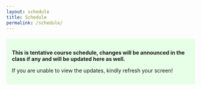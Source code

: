 ```yaml
---
layout: schedule
title: Schedule
permalink: /schedule/
---
```


<div style="background-color: #e6ffe6; padding: 15px; border-radius: 5px; margin-top: 20px;">
<p><strong>This is tentative course schedule, changes will be announced in the class if any and will be updated here as well.</strong></p>
<p>If you are unable to view the updates, kindly refresh your screen!</p>
</div>